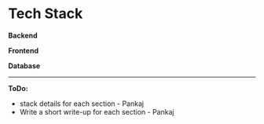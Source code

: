 # Tech Stack

**Backend**

**Frontend**

**Database**

****

**ToDo:**

* stack details for each section - Pankaj
* Write a short write-up for each section - Pankaj
